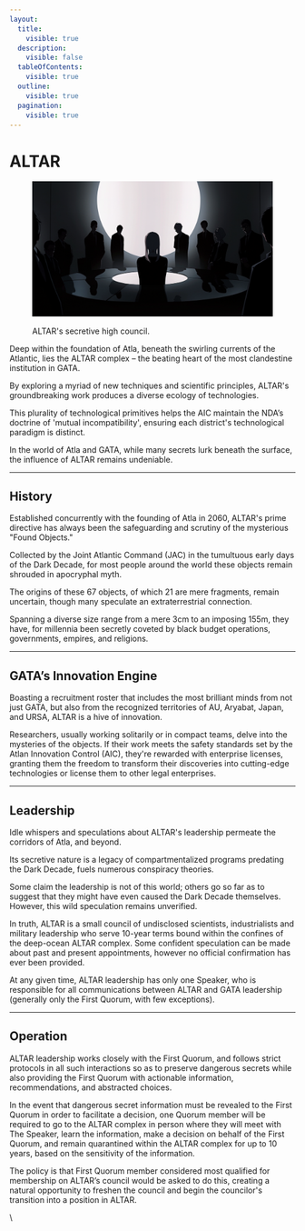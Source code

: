 ```yaml
---
layout:
  title:
    visible: true
  description:
    visible: false
  tableOfContents:
    visible: true
  outline:
    visible: true
  pagination:
    visible: true
---
```


# ALTAR

<figure><img src="../../../.gitbook/assets/altar.png" alt="" width="563"><figcaption><p>ALTAR's secretive high council.</p></figcaption></figure>

Deep within the foundation of Atla, beneath the swirling currents of the Atlantic, lies the ALTAR complex – the beating heart of the most clandestine institution in GATA.

By exploring a myriad of new techniques and scientific principles, ALTAR's groundbreaking work produces a diverse ecology of technologies.

This plurality of technological primitives helps the AIC maintain the NDA’s doctrine of 'mutual incompatibility', ensuring each district's technological paradigm is distinct.

In the world of Atla and GATA, while many secrets lurk beneath the surface, the influence of ALTAR remains undeniable.

***

## **History**

Established concurrently with the founding of Atla in 2060, ALTAR's prime directive has always been the safeguarding and scrutiny of the mysterious "Found Objects."

Collected by the Joint Atlantic Command (JAC) in the tumultuous early days of the Dark Decade, for most people around the world these objects remain shrouded in apocryphal myth.

The origins of these 67 objects, of which 21 are mere fragments, remain uncertain, though many speculate an extraterrestrial connection.

Spanning a diverse size range from a mere 3cm to an imposing 155m, they have, for millennia been secretly coveted by black budget operations, governments, empires, and religions.

***

## **GATA’s Innovation Engine**

Boasting a recruitment roster that includes the most brilliant minds from not just GATA, but also from the recognized territories of AU, Aryabat, Japan, and URSA, ALTAR is a hive of innovation.

Researchers, usually working solitarily or in compact teams, delve into the mysteries of the objects. If their work meets the safety standards set by the Atlan Innovation Control (AIC), they're rewarded with enterprise licenses, granting them the freedom to transform their discoveries into cutting-edge technologies or license them to other legal enterprises.

***

## **Leadership**

Idle whispers and speculations about ALTAR's leadership permeate the corridors of Atla, and beyond.

Its secretive nature is a legacy of compartmentalized programs predating the Dark Decade, fuels numerous conspiracy theories.&#x20;

Some claim the leadership is not of this world; others go so far as to suggest that they might have even caused the Dark Decade themselves. However, this wild speculation remains unverified.

In truth, ALTAR is a small council of undisclosed scientists, industrialists and military leadership who serve 10-year terms bound within the confines of the deep-ocean ALTAR complex. Some confident speculation can be made about past and present appointments, however no official confirmation has ever been provided.

At any given time, ALTAR leadership has only one Speaker, who is responsible for all communications between ALTAR and GATA leadership (generally only the First Quorum, with few exceptions).

***

## Operation

ALTAR leadership works closely with the First Quorum, and follows strict protocols in all such interactions so as to preserve dangerous secrets while also providing the First Quorum with actionable information, recommendations, and abstracted choices.

In the event that dangerous secret information must be revealed to the First Quorum in order to facilitate a decision, one Quorum member will be required to go to the ALTAR complex in person where they will meet with The Speaker, learn the information, make a decision on behalf of the First Quorum, and remain quarantined within the ALTAR complex for up to 10 years, based on the sensitivity of the information.

The policy is that First Quorum member considered most qualified for membership on ALTAR’s council would be asked to do this, creating a natural opportunity to freshen the council and begin the councilor's transition into a position in ALTAR.

\
